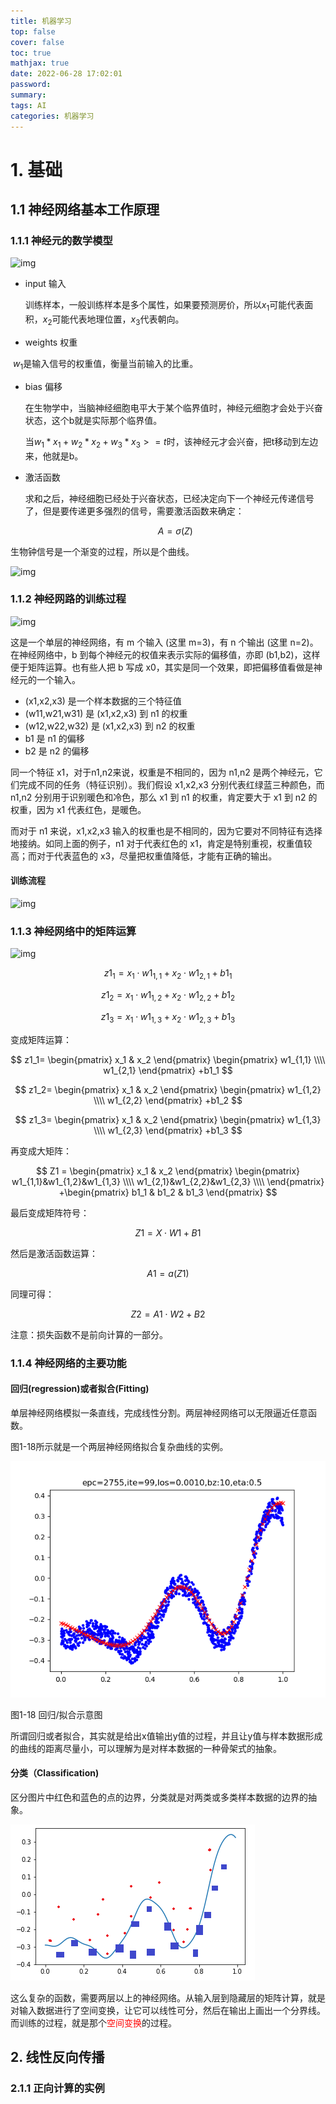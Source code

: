 ```yaml
---
title: 机器学习
top: false
cover: false
toc: true
mathjax: true
date: 2022-06-28 17:02:01
password:
summary:
tags: AI
categories: 机器学习
---
```




# 1. 基础

## 1.1 神经网络基本工作原理

### 1.1.1 神经元的数学模型

![img](https://microsoft.github.io/ai-edu/%E5%9F%BA%E7%A1%80%E6%95%99%E7%A8%8B/A2-%E7%A5%9E%E7%BB%8F%E7%BD%91%E7%BB%9C%E5%9F%BA%E6%9C%AC%E5%8E%9F%E7%90%86/%E7%AC%AC1%E6%AD%A5%20-%20%E5%9F%BA%E6%9C%AC%E7%9F%A5%E8%AF%86/img/1/NeuranCell.png)

* input 输入

  训练样本，一般训练样本是多个属性，如果要预测房价，所以$x_1$可能代表面积，$x_2$可能代表地理位置，$x_3$代表朝向。

* weights 权重

​	$w_1$是输入信号的权重值，衡量当前输入的比重。

* bias 偏移

  在生物学中，当脑神经细胞电平大于某个临界值时，神经元细胞才会处于兴奋状态，这个b就是实际那个临界值。

  当$w_1*x_1 + w_2*x_2 + w_3*x_3>=t$时，该神经元才会兴奋，把t移动到左边来，他就是b。

* 激活函数

  求和之后，神经细胞已经处于兴奋状态，已经决定向下一个神经元传递信号了，但是要传递更多强烈的信号，需要激活函数来确定：

  $$A=\sigma(Z)$$

生物钟信号是一个渐变的过程，所以是个曲线。

![img](https://microsoft.github.io/ai-edu/%E5%9F%BA%E7%A1%80%E6%95%99%E7%A8%8B/A2-%E7%A5%9E%E7%BB%8F%E7%BD%91%E7%BB%9C%E5%9F%BA%E6%9C%AC%E5%8E%9F%E7%90%86/%E7%AC%AC1%E6%AD%A5%20-%20%E5%9F%BA%E6%9C%AC%E7%9F%A5%E8%AF%86/img/1/activation.png)

### 1.1.2 神经网路的训练过程

![img](https://microsoft.github.io/ai-edu/%E5%9F%BA%E7%A1%80%E6%95%99%E7%A8%8B/A2-%E7%A5%9E%E7%BB%8F%E7%BD%91%E7%BB%9C%E5%9F%BA%E6%9C%AC%E5%8E%9F%E7%90%86/%E7%AC%AC1%E6%AD%A5%20-%20%E5%9F%BA%E6%9C%AC%E7%9F%A5%E8%AF%86/img/1/OneLayerNN.png)

这是一个单层的神经网络，有 m 个输入 (这里 m=3)，有 n 个输出 (这里 n=2)。在神经网络中，b 到每个神经元的权值来表示实际的偏移值，亦即 (b1,b2)，这样便于矩阵运算。也有些人把 b 写成 x0，其实是同一个效果，即把偏移值看做是神经元的一个输入。

- (x1,x2,x3) 是一个样本数据的三个特征值
- (w11,w21,w31) 是 (x1,x2,x3) 到 n1 的权重
- (w12,w22,w32) 是 (x1,x2,x3) 到 n2 的权重
- b1 是 n1 的偏移
- b2 是 n2 的偏移

同一个特征 x1，对于n1,n2来说，权重是不相同的，因为 n1,n2 是两个神经元，它们完成不同的任务（特征识别）。我们假设 x1,x2,x3 分别代表红绿蓝三种颜色，而 n1,n2 分别用于识别暖色和冷色，那么 x1 到 n1 的权重，肯定要大于 x1 到 n2 的权重，因为 x1 代表红色，是暖色。

而对于 n1 来说，x1,x2,x3 输入的权重也是不相同的，因为它要对不同特征有选择地接纳。如同上面的例子，n1 对于代表红色的 x1，肯定是特别重视，权重值较高；而对于代表蓝色的 x3，尽量把权重值降低，才能有正确的输出。

#### 训练流程

![img](https://microsoft.github.io/ai-edu/%E5%9F%BA%E7%A1%80%E6%95%99%E7%A8%8B/A2-%E7%A5%9E%E7%BB%8F%E7%BD%91%E7%BB%9C%E5%9F%BA%E6%9C%AC%E5%8E%9F%E7%90%86/%E7%AC%AC1%E6%AD%A5%20-%20%E5%9F%BA%E6%9C%AC%E7%9F%A5%E8%AF%86/img/1/TrainFlow.png)

### 1.1.3 神经网络中的矩阵运算

![img](https://microsoft.github.io/ai-edu/%E5%9F%BA%E7%A1%80%E6%95%99%E7%A8%8B/A2-%E7%A5%9E%E7%BB%8F%E7%BD%91%E7%BB%9C%E5%9F%BA%E6%9C%AC%E5%8E%9F%E7%90%86/%E7%AC%AC1%E6%AD%A5%20-%20%E5%9F%BA%E6%9C%AC%E7%9F%A5%E8%AF%86/img/1/TwoLayerNN.png)



$$
z1_1 = x_1 \cdot w1_{1,1}+ x_2 \cdot w1_{2,1}+b1_1
$$

$$
z1_2 = x_1 \cdot w1_{1,2}+ x_2 \cdot w1_{2,2}+b1_2
$$

$$
z1_3 = x_1 \cdot w1_{1,3}+ x_2 \cdot w1_{2,3}+b1_3
$$

变成矩阵运算：

$$
z1_1=
\begin{pmatrix}
x_1 & x_2
\end{pmatrix}
\begin{pmatrix}
w1_{1,1} \\\\
w1_{2,1}
\end{pmatrix}
+b1_1
$$

$$
z1_2=
\begin{pmatrix}
x_1 & x_2
\end{pmatrix}
\begin{pmatrix}
w1_{1,2} \\\\
w1_{2,2}
\end{pmatrix}
+b1_2
$$

$$
z1_3=
\begin{pmatrix}
x_1 & x_2
\end{pmatrix}
\begin{pmatrix}
w1_{1,3} \\\\
w1_{2,3}
\end{pmatrix}
+b1_3
$$

再变成大矩阵：

$$
Z1 =
\begin{pmatrix}
x_1 & x_2 
\end{pmatrix}
\begin{pmatrix}
w1_{1,1}&w1_{1,2}&w1_{1,3} \\\\
w1_{2,1}&w1_{2,2}&w1_{2,3} \\\\
\end{pmatrix}
+\begin{pmatrix}
b1_1 & b1_2 & b1_3
\end{pmatrix}
$$

最后变成矩阵符号：

$$Z1 = X \cdot W1 + B1$$

然后是激活函数运算：

$$A1=a(Z1)$$

同理可得：

$$Z2 = A1 \cdot W2 + B2$$

注意：损失函数不是前向计算的一部分。

### 1.1.4 神经网络的主要功能

#### 回归(regression)或者拟合(Fitting)

单层神经网络模拟一条直线，完成线性分割。两层神经网络可以无限逼近任意函数。

图1-18所示就是一个两层神经网络拟合复杂曲线的实例。

<img src="%E6%9C%BA%E5%99%A8%E5%AD%A6%E4%B9%A0/sgd_result.png">

图1-18 回归/拟合示意图

所谓回归或者拟合，其实就是给出x值输出y值的过程，并且让y值与样本数据形成的曲线的距离尽量小，可以理解为是对样本数据的一种骨架式的抽象。

#### 分类（Classification)

区分图片中红色和蓝色的点的边界，分类就是对两类或多类样本数据的边界的抽象。

![image-20221015123625835](%E6%9C%BA%E5%99%A8%E5%AD%A6%E4%B9%A0/image-20221015123625835.png)

这么复杂的函数，需要两层以上的神经网络。从输入层到隐藏层的矩阵计算，就是对输入数据进行了空间变换，让它可以线性可分，然后在输出上画出一个分界线。而训练的过程，就是那个<font color="red">空间变换</font>的过程。

## 2. 线性反向传播

### 2.1.1 正向计算的实例





































